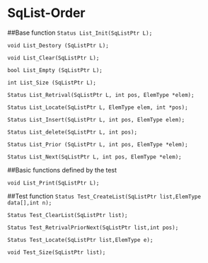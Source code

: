 # SqList-Order

##Base function
`Status List_Init(SqListPtr L);`

`void List_Destory (SqListPtr L);`

`void List_Clear(SqListPtr L);`

`bool List_Empty (SqListPtr L);`

`int List_Size (SqListPtr L);`

`Status List_Retrival(SqListPtr L, int pos, ElemType *elem);`

`Status List_Locate(SqListPtr L, ElemType elem, int *pos);`

`Status List_Insert(SqListPtr L, int pos, ElemType elem);`

`Status List_delete(SqListPtr L, int pos);`

`Status List_Prior (SqListPtr L, int pos, ElemType *elem);`

`Status List_Next(SqListPtr L, int pos, ElemType *elem);`

##Basic functions defined by the test

`void List_Print(SqListPtr L);`

##Test function
`Status Test_CreateList(SqListPtr list,ElemType data[],int n);`

`Status Test_ClearList(SqListPtr list);`

`Status Test_RetrivalPriorNext(SqListPtr list,int pos);`

`Status Test_Locate(SqListPtr list,ElemType e);`

`void Test_Size(SqListPtr list);`
